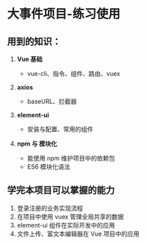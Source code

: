 # **大事件项目-练习使用**
## 用到的知识：

1. **Vue 基础**
   + vue-cli、指令、组件、路由、vuex
2. **axios**

    + baseURL、拦截器

3. **element-ui**
   + 安装与配置、常用的组件
4. **npm 与 模块化**
   * 能使用 npm 维护项目中的依赖包
   * ES6 模块化语法

## 学完本项目可以掌握的能力

1. 登录注册的业务实现流程
2. 在项目中使用 vuex 管理全局共享的数据
3. element-ui 组件在实际开发中的应用
4. 文件上传、富文本编辑器在 Vue 项目中的应用